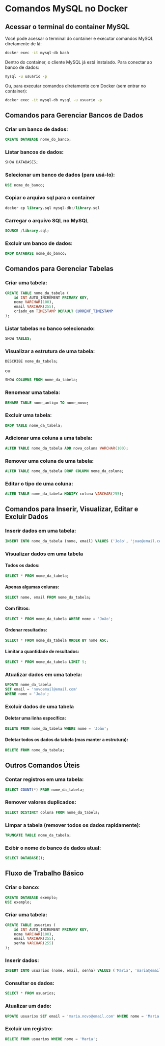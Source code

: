 
# Comandos MySQL no Docker

## Acessar o terminal do container MySQL

Você pode acessar o terminal do container e executar comandos MySQL diretamente de lá:

```bash
docker exec -it mysql-db bash
```

Dentro do container, o cliente MySQL já está instalado. Para conectar ao banco de dados:

```bash
mysql -u usuario -p
```

Ou, para executar comandos diretamente com Docker (sem entrar no container):

```bash
docker exec -it mysql-db mysql -u usuario -p
```

## Comandos para Gerenciar Bancos de Dados

### Criar um banco de dados:

```sql
CREATE DATABASE nome_do_banco;
```

### Listar bancos de dados:

```sql
SHOW DATABASES;
```

### Selecionar um banco de dados (para usá-lo):

```sql
USE nome_do_banco;

```

### Copiar o arquivo sql para o container

```sql
docker cp library.sql mysql-db:/library.sql

```

### Carregar o arquivo SQL no MySQL

```sql
SOURCE /library.sql;
```

### Excluir um banco de dados:

```sql
DROP DATABASE nome_do_banco;
```

## Comandos para Gerenciar Tabelas

### Criar uma tabela:

```sql
CREATE TABLE nome_da_tabela (
    id INT AUTO_INCREMENT PRIMARY KEY,
    nome VARCHAR(100),
    email VARCHAR(255),
    criado_em TIMESTAMP DEFAULT CURRENT_TIMESTAMP
);
```

### Listar tabelas no banco selecionado:

```sql
SHOW TABLES;
```

### Visualizar a estrutura de uma tabela:

```sql
DESCRIBE nome_da_tabela;
```

ou

```sql
SHOW COLUMNS FROM nome_da_tabela;
```

### Renomear uma tabela:

```sql
RENAME TABLE nome_antigo TO nome_novo;
```

### Excluir uma tabela:

```sql
DROP TABLE nome_da_tabela;
```

### Adicionar uma coluna a uma tabela:

```sql
ALTER TABLE nome_da_tabela ADD nova_coluna VARCHAR(100);
```

### Remover uma coluna de uma tabela:

```sql
ALTER TABLE nome_da_tabela DROP COLUMN nome_da_coluna;
```

### Editar o tipo de uma coluna:

```sql
ALTER TABLE nome_da_tabela MODIFY coluna VARCHAR(255);
```

## Comandos para Inserir, Visualizar, Editar e Excluir Dados

### Inserir dados em uma tabela:

```sql
INSERT INTO nome_da_tabela (nome, email) VALUES ('João', 'joao@email.com');
```

### Visualizar dados em uma tabela

#### Todos os dados:

```sql
SELECT * FROM nome_da_tabela;
```

#### Apenas algumas colunas:

```sql
SELECT nome, email FROM nome_da_tabela;
```

#### Com filtros:

```sql
SELECT * FROM nome_da_tabela WHERE nome = 'João';
```

#### Ordenar resultados:

```sql
SELECT * FROM nome_da_tabela ORDER BY nome ASC;
```

#### Limitar a quantidade de resultados:

```sql
SELECT * FROM nome_da_tabela LIMIT 5;
```

### Atualizar dados em uma tabela:

```sql
UPDATE nome_da_tabela
SET email = 'novoemail@email.com'
WHERE nome = 'João';
```

### Excluir dados de uma tabela

#### Deletar uma linha específica:

```sql
DELETE FROM nome_da_tabela WHERE nome = 'João';
```

#### Deletar todos os dados da tabela (mas manter a estrutura):

```sql
DELETE FROM nome_da_tabela;
```

## Outros Comandos Úteis

### Contar registros em uma tabela:

```sql
SELECT COUNT(*) FROM nome_da_tabela;
```

### Remover valores duplicados:

```sql
SELECT DISTINCT coluna FROM nome_da_tabela;
```

### Limpar a tabela (remover todos os dados rapidamente):

```sql
TRUNCATE TABLE nome_da_tabela;
```

### Exibir o nome do banco de dados atual:

```sql
SELECT DATABASE();
```

## Fluxo de Trabalho Básico

### Criar o banco:

```sql
CREATE DATABASE exemplo;
USE exemplo;
```

### Criar uma tabela:

```sql
CREATE TABLE usuarios (
    id INT AUTO_INCREMENT PRIMARY KEY,
    nome VARCHAR(100),
    email VARCHAR(255),
    senha VARCHAR(255)
);
```

### Inserir dados:

```sql
INSERT INTO usuarios (nome, email, senha) VALUES ('Maria', 'maria@email.com', '123456');
```

### Consultar os dados:

```sql
SELECT * FROM usuarios;
```

### Atualizar um dado:

```sql
UPDATE usuarios SET email = 'maria.novo@email.com' WHERE nome = 'Maria';
```

### Excluir um registro:

```sql
DELETE FROM usuarios WHERE nome = 'Maria';
```
